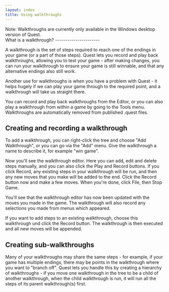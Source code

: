 ```yaml
---
layout: index
title: Using walkthroughs
---
```


<div class=\"alert alert-info\">
Note: Walkthroughs are currently only available in the Windows desktop version of Quest.

</div>
What is a walkthrough?
----------------------

A walkthrough is the set of steps required to reach one of the endings in your game (or a part of those steps). Quest lets you record and play back walkthroughs, allowing you to test your game - after making changes, you can run your walkthrough to ensure your game is still winnable, and that any alternative endings also still work.

Another use for walkthroughs is when you have a problem with Quest - it helps hugely if we can play your game through to the required point, and a walkthrough will take us straight there.

You can record and play back walkthroughs from the Editor, or you can also play a walkthrough from within a game by going to the Tools menu. Walkthroughs are automatically removed from published .quest files.

Creating and recording a walkthrough
------------------------------------

To add a walkthrough, you can right-click the tree and choose "Add Walkthrough", or you can go via the "Add" menu. Give the walkthrough a name to describe it, for example "win game".

Now you'll see the walkthrough editor. Here you can add, edit and delete steps manually, and you can also click the Play and Record buttons. If you click Record, any existing steps in your walkthrough will be run, and then any new moves that you make will be added to the end. Click the Record button now and make a few moves. When you're done, click File, then Stop Game.

You'll see that the walkthrough editor has now been updated with the moves you made in the game. The walkthrough will also record any selections you made from menus which appeared.

If you want to add steps to an existing walkthrough, choose this walkthrough und click the Record button. The walkthrough is then executed and all new moves will be appended.

Creating sub-walkthroughs
-------------------------

Many of your walkthroughs may share the same steps - for example, if your game has multiple endings, there may be points in the walkthrough where you want to "branch off". Quest lets you handle this by creating a hierarchy of walkthroughs - if you move one walkthrough in the tree to be a child of another walkthrough, when the child walkthrough is run, it will run all the steps of its parent walkthrough(s) first.
